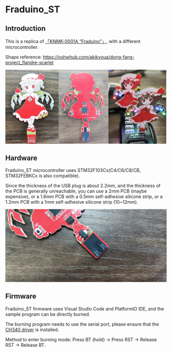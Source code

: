 # Fraduino_ST

## Introduction

This is a replica of [「KNMK-0001A “Fraduino”」](http://yuki-factory.main.jp/moe-pcb.html), with a different microcontroller.

Shape reference: <https://oshwhub.com/akikyoua/dong-fang-project_flandre-scarlet>

![Fraduino_ST](./Image/photo.jpg)

## Hardware

Fraduino_ST microcontroller uses STM32F103Cx(C4/C6/C8/CB, STM32FEBKCx is also compatible).

Since the thickness of the USB plug is about 2.2mm, and the thickness of the PCB is generally unreachable, you can use a 2mm PCB (maybe expensive), or a 1.6mm PCB with a 0.5mm self-adhesive silicone strip, or a 1.2mm PCB with a 1mm self-adhesive silicone strip (10~12mm).

![USB Interface](./Image/usb_interface.jpg)

## Firmware

Fraduino_ST firmware uses Visual Studio Code and PlatformIO IDE, and the sample program can be directly burned.

The burning program needs to use the serial port, please ensure that the [CH340 driver](http://www.wch-ic.com/products/CH340.html) is installed.

Method to enter burning mode: Press BT (hold) -> Press RST -> Release RST -> Release BT.
